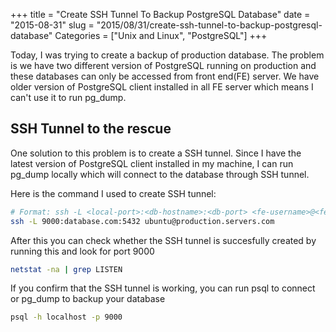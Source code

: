 +++
title = "Create SSH Tunnel To Backup PostgreSQL Database"
date = "2015-08-31"
slug = "2015/08/31/create-ssh-tunnel-to-backup-postgresql-database"
Categories = ["Unix and Linux", "PostgreSQL"]
+++

Today, I was trying to create a backup of production database. The problem is we have two different version of PostgreSQL running on production and these databases can only be accessed from front end(FE) server. We have older version of PostgreSQL client installed in all FE server which means I can't use it to run pg_dump. 

## SSH Tunnel to the rescue

One solution to this problem is to create a SSH tunnel. Since I have the latest version of PostgreSQL client installed in my machine, I can run pg_dump locally which will connect to the database through SSH tunnel.

Here is the command I used to create SSH tunnel:
```bash
# Format: ssh -L <local-port>:<db-hostname>:<db-port> <fe-username>@<fe-hostname>
ssh -L 9000:database.com:5432 ubuntu@production.servers.com
```

After this you can check whether the SSH tunnel is succesfully created by running this and look for port 9000
```bash
netstat -na | grep LISTEN
```

If you confirm that the SSH tunnel is working, you can run psql to connect or pg_dump to backup your database
```bash
psql -h localhost -p 9000
```
